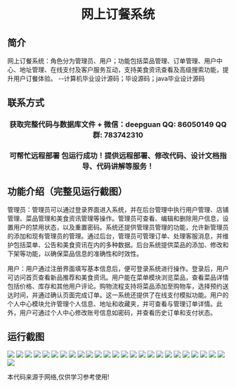 <p><h1 align="center">网上订餐系统</h1></p>

## 简介
网上订餐系统：角色分为管理员、用户；功能包括菜品管理、订单管理、用户中心、地址管理、在线支付及客户服务互动，支持美食资讯查看及高级搜索功能，提升用户订餐体验。    --计算机毕业设计源码；毕设源码；java毕业设计源码


## 联系方式
<p><h3 align="center">获取完整代码与数据库文件 + 微信：deepguan QQ: 86050149 QQ群: 783742310</h3></p>
<p><h3 align="center">可帮忙远程部署 包运行成功！提供远程部署、修改代码、设计文档指导、代码讲解等服务！</h3></p>

## 功能介绍（完整见运行截图）
管理员：管理员可以通过登录界面进入系统，并在后台管理中执行用户管理、店铺管理、菜品管理和美食资讯管理等操作。管理员可查看、编辑和删除用户信息，设置用户的禁用状态，以及重置密码。系统还提供管理员管理的功能，允许新管理员的添加和现有管理员的管理。通过后台，管理员可管理订单、处理客服消息，并维护包括菜单、公告和美食资讯在内的多种数据。后台系统提供菜品的添加、修改和下架等功能，以确保菜品信息的准确性和时效性。

用户：用户通过注册界面填写基本信息后，便可登录系统进行操作。登录后，用户可访问首页查看新品推荐和美食资讯。用户能在菜单模块浏览菜品，查看菜品详情包括价格、库存和其他用户评论。购物流程支持将菜品添加至购物车，选择预约送达时间，并通过确认页面完成订单。这一系统还提供了在线支付模拟功能。用户的个人中心模块允许管理个人信息、地址和收藏夹，并可查看与管理订单详情。此外，用户可通过个人中心修改账号信息如密码，并查看历史订单和支付状态。


## 运行截图
![](img/001.jpg)
![](img/002.jpg)
![](img/003.jpg)
![](img/004.jpg)
![](img/005.jpg)
![](img/006.jpg)
![](img/007.jpg)
![](img/008.jpg)
![](img/009.jpg)
![](img/010.jpg)
![](img/011.jpg)
![](img/012.jpg)
![](img/013.jpg)
![](img/014.jpg)
![](img/015.jpg)
![](img/016.jpg)
![](img/017.jpg)
![](img/018.jpg)
![](img/019.jpg)
![](img/020.jpg)
![](img/021.jpg)
![](img/022.jpg)
![](img/023.jpg)
![](img/024.jpg)
![](img/025.jpg)
![](img/026.jpg)

<p>本代码来源于网络,仅供学习参考使用!</p>
